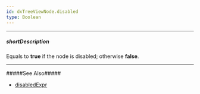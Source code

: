 ```yaml
---
id: dxTreeViewNode.disabled
type: Boolean
---
```

---
##### shortDescription
Equals to **true** if the node is disabled; otherwise **false**.

---
#####See Also#####
- [disabledExpr](/Documentation/ApiReference/UI_Widgets/dxTreeView/Configuration/#disabledExpr)